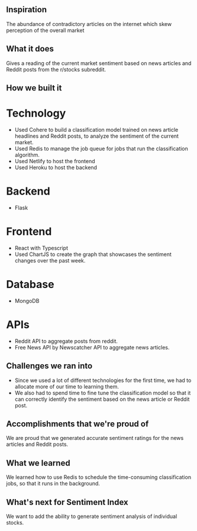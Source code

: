 
## Inspiration
The abundance of contradictory articles on the internet which skew perception of the overall market

## What it does
Gives a reading of the current market sentiment based on news articles and Reddit posts from the r/stocks subreddit.

## How we built it
# Technology

- Used Cohere to build a classification model trained on news article headlines and Reddit posts, to analyze the sentiment of the current market.
- Used Redis to manage the job queue for jobs that run the classification algorithm.
- Used Netlify to host the frontend
- Used Heroku to host the backend

# Backend

- Flask

# Frontend

- React with Typescript
- Used ChartJS to create the graph that showcases the sentiment changes over the past week.

# Database

- MongoDB

# APIs

- Reddit API to aggregate posts from reddit.
- Free News API by Newscatcher API to aggregate news articles.

## Challenges we ran into

- Since we used a lot of different technologies for the first time, we had to allocate more of our time to learning them.
- We also had to spend time to fine tune the classification model so that it can correctly identify the sentiment based on the news article or Reddit post.

## Accomplishments that we're proud of

We are proud that we generated accurate sentiment ratings for the news articles and Reddit posts.

## What we learned

We learned how to use Redis to schedule the time-consuming classification jobs, so that it runs in the background.

## What's next for Sentiment Index
We want to add the ability to generate sentiment analysis of individual stocks.
